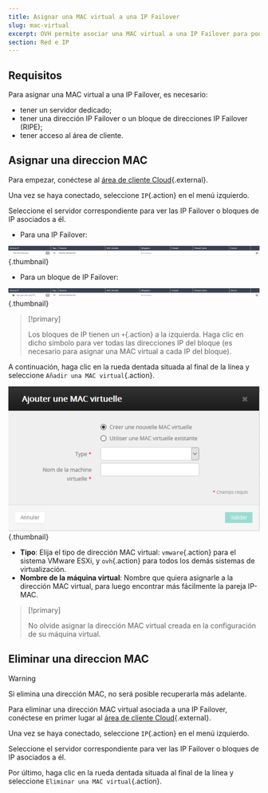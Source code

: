 ```yaml
---
title: Asignar una MAC virtual a una IP Failover
slug: mac-virtual
excerpt: OVH permite asociar una MAC virtual a una IP Failover para poder desplegar maquinas virtuales con una configuracion bridge en su servidor.
section: Red e IP
---
```



## Requisitos
Para asignar una MAC virtual a una IP Failover, es necesario:

- tener un servidor dedicado;
- tener una dirección IP Failover o un bloque de direcciones IP Failover (RIPE);
- tener acceso al área de cliente.


## Asignar una direccion MAC
Para empezar, conéctese al [área de cliente Cloud](https://www.ovh.com/manager/cloud/){.external}.

Una vez se haya conectado, seleccione `IP`{.action} en el menú izquierdo.

Seleccione el servidor correspondiente para ver las IP Failover o bloques de IP asociados a él.

- Para una IP Failover:


![IPFO](images/IPFO.png){.thumbnail}

- Para un bloque de IP Failover:


![BlocIPFO](images/BlocFO.png){.thumbnail}



> [!primary]
>
> Los bloques de IP tienen un `+`{.action} a la izquierda. Haga clic en dicho símbolo para ver todas las direcciones IP del bloque (es necesario para asignar una MAC virtual a cada IP del bloque).
> 

A continuación, haga clic en la rueda dentada situada al final de la línea y seleccione `Añadir una MAC virtual`{.action}.


![MAC](images/mac.png){.thumbnail}

- **Tipo**: Elija el tipo de dirección MAC virtual: `vmware`{.action} para el sistema VMware ESXi, y `ovh`{.action} para todos los demás sistemas de virtualización.
- **Nombre de la máquina virtual**: Nombre que quiera asignarle a la dirección MAC virtual, para luego encontrar más fácilmente la pareja IP-MAC.



> [!primary]
>
> No olvide asignar la dirección MAC virtual creada en la configuración de su máquina virtual.
> 


## Eliminar una direccion MAC


> [!warning]
>
> Si elimina una dirección MAC, no será posible recuperarla más adelante.
> 

Para eliminar una dirección MAC virtual asociada a una IP Failover, conéctese en primer lugar al [área de cliente Cloud](https://www.ovh.com/manager/cloud/){.external}.

Una vez se haya conectado, seleccione `IP`{.action} en el menú izquierdo.

Seleccione el servidor correspondiente para ver las IP Failover o bloques de IP asociados a él.

Por último, haga clic en la rueda dentada situada al final de la línea y seleccione `Eliminar una MAC virtual`{.action}.